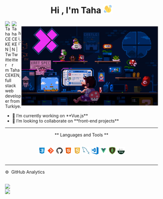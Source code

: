 <h1 align="center">Hi , I'm Taha <img height="30" src="https://github.com/Tahckn/Tahckn/blob/main/img/wave-hello.gif?raw=true"></h1>
<a href="https://twitter.com/tahckn">
  <img align="left" alt="Taha CEKEN | Twitter" width="22px" src="https://raw.githubusercontent.com/peterthehan/peterthehan/master/assets/twitter.svg" />
</a>
<a href="mailto:taha-ceken@hotmail.com">
  <img align="left" alt="Taha CEKEN | Twitter" width="22px" src="https://upload.wikimedia.org/wikipedia/commons/thumb/e/ec/Circle-icons-mail.svg/1200px-Circle-icons-mail.svg.png" />
  <br>
</a>
<img align="right" alt="GIF" src="https://github.com/Tahckn/Tahckn/blob/main/img/ezgif.com-gif-maker.gif?raw=true" width="450" height="260" />
<p>
hi, i'm Taha CEKEN, full stack web developer from Turkiye.
</p>

<ul>
  <li> 🌱 I’m currently working on **Vue.js**</li>

  <li> 👯 I’m looking to collaborate on **front-end projects**</li>
</ul>
  
  

<hr>

<p align="center"> ** Languages and Tools ** <br> <br> </p>
<div align="center">
<code><img height="25" src="https://raw.githubusercontent.com/Tahckn/Tahckn/e6ecd29134bfdad0587d14b87be2a8d823742915/img/icons8-css3.svg"></code>
<code><img height="25" src="https://raw.githubusercontent.com/Tahckn/Tahckn/e6ecd29134bfdad0587d14b87be2a8d823742915/img/icons8-git.svg"></code>
<code><img height="25" src="https://raw.githubusercontent.com/Tahckn/Tahckn/e6ecd29134bfdad0587d14b87be2a8d823742915/img/icons8-github.svg"></code>
<code><img height="25" src="https://raw.githubusercontent.com/Tahckn/Tahckn/e6ecd29134bfdad0587d14b87be2a8d823742915/img/icons8-html-5.svg"></code>
<code><img height="25" src="https://raw.githubusercontent.com/Tahckn/Tahckn/e6ecd29134bfdad0587d14b87be2a8d823742915/img/icons8-javascript-logo.svg"></code>
<code><img height="25" src="https://github.com/Tahckn/Tahckn/blob/main/img/127428630-7563c6a0-4ce4-4b21-9473-b7c2b149f3c4.png?raw=true"></code>
<code><img height="25" src="https://github.com/Tahckn/Tahckn/blob/main/img/visual-studio-code.png?raw=true"></code>
<code><img height="25" src="https://github.com/Tahckn/Tahckn/blob/main/img/Vue-JS-01.png?raw=true"></code>
<code><img height="25" src="https://github.com/Tahckn/Tahckn/blob/main/img/pngwing.com.png?raw=true"></code>
<code><img height="25" src="https://raw.githubusercontent.com/Tahckn/Tahckn/main/img/django-python-logo-e1588009010920.png"></code>
 
  </div>
<br>
<hr>
<p>⚙️ &nbsp;GitHub Analytics</p>
<br>

<div style="display: flex; flex-direction: column;">
  <a href="https://github.com/Tahckn">
  <img align=top height="180em" src="https://github-readme-stats-eight-theta.vercel.app/api?username=Tahckn&show_icons=true&theme=algolia&include_all_commits=true&count_private=true"/>
  <br>
    <a href="https://github.com/Tahckn">
  <img align=top src="https://github-readme-stats.vercel.app/api/top-langs/?username=Tahckn&layout=compact&theme=algolia"/>
</div>

 

